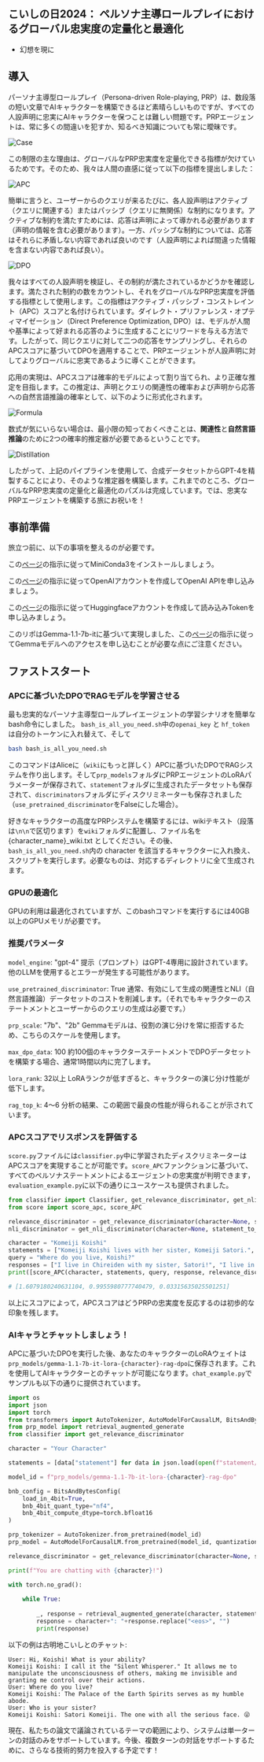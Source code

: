 ## こいしの日2024： ペルソナ主導ロールプレイにおけるグローバル忠実度の定量化と最適化

- 幻想を現に

## 導入

パーソナ主導型ロールプレイ（Persona-driven Role-playing, PRP）は、数段落の短い文章でAIキャラクターを構築できるほど素晴らしいものですが、すべての人設声明に忠実にAIキャラクターを保つことは難しい問題です。PRPエージェントは、常に多くの間違いを犯すか、知るべき知識についても常に曖昧です。

![Case](https://github.com/KomeijiForce/Active_Passive_Constraint_Koishiday_2024/blob/main/images/case_koishi.png)

この制限の主な理由は、グローバルなPRP忠実度を定量化できる指標が欠けているためです。そのため、我々は人間の直感に従って以下の指標を提出しました：

![APC](https://github.com/KomeijiForce/Active_Passive_Constraint_Koishiday_2024/blob/main/images/apc_koishi.png)

簡単に言うと、ユーザーからのクエリが来るたびに、各人設声明はアクティブ（クエリに関連する）またはパッシブ（クエリに無関係）な制約になります。アクティブな制約を満たすためには、応答は声明によって導かれる必要があります（声明の情報を含む必要があります）。一方、パッシブな制約については、応答はそれらに矛盾しない内容であれば良いのです（人設声明によれば間違った情報を含まない内容であれば良い）。

![DPO](https://github.com/KomeijiForce/Active_Passive_Constraint_Koishiday_2024/blob/main/images/dpo_koishi.png)

我々はすべての人設声明を検証し、その制約が満たされているかどうかを確認します。満たされた制約の数をカウントし、それをグローバルなPRP忠実度を評価する指標として使用します。この指標はアクティブ・パッシブ・コンストレイント（APC）スコアと名付けられています。ダイレクト・プリファレンス・オプティマイゼーション（Direct Preference Optimization, DPO）は、モデルが人間や基準によって好まれる応答のように生成することにリワードを与える方法です。したがって、同じクエリに対して二つの応答をサンプリングし、それらのAPCスコアに基づいてDPOを適用することで、PRPエージェントが人設声明に対してよりグローバルに忠実であるように導くことができます。

応用の実現は、APCスコアは確率的モデルによって割り当てられ、より正確な推定を目指します。この推定は、声明とクエリの関連性の確率および声明から応答への自然言語推論の確率として、以下のように形式化されます。

![Formula](https://github.com/KomeijiForce/Active_Passive_Constraint_Koishiday_2024/blob/main/images/apc_formula.png)

数式が気にいらない場合は、最小限の知っておくべきことは、**関連性**と**自然言語推論**のために2つの確率的推定器が必要であるということです。

![Distillation](https://github.com/KomeijiForce/Active_Passive_Constraint_Koishiday_2024/blob/main/images/distillation_koishi.png)


したがって、上記のパイプラインを使用して、合成データセットからGPT-4を精製することにより、そのような推定器を構築します。これまでのところ、グローバルなPRP忠実度の定量化と最適化のパズルは完成しています。では、忠実なPRPエージェントを構築する旅にお祝いを！

## 事前準備

旅立つ前に、以下の事項を整えるのが必要です。

この[ページ](https://docs.anaconda.com/free/miniconda/miniconda-install/)の指示に従ってMiniConda3をインストールしましょう。

この[ページ](https://openai.com/index/openai-api/)の指示に従ってOpenAIアカウントを作成してOpenAI APIを申し込みましょう。

この[ページ](https://huggingface.co/settings/tokens)の指示に従ってHuggingfaceアカウントを作成して読み込みTokenを申し込みましょう。

このリポはGemma-1.1-7b-itに基づいて実現しました、この[ページ](https://huggingface.co/google/gemma-1.1-7b-it)の指示に従ってGemmaモデルへのアクセスを申し込むことが必要な点にご注意ください。

## ファストスタート

### APCに基づいたDPOでRAGモデルを学習させる

最も忠実的なパーソナ主導型ロールプレイエージェントの学習シナリオを簡単なbash命令にしました。 ```bash_is_all_you_need.sh```中の```openai_key``` と ```hf_token```は自分のトーケンに入れ替えて、そして
```bash
bash bash_is_all_you_need.sh
```

このコマンドはAliceに（```wiki```にもっと詳しく）APCに基づいたDPOでRAGシステムを作り出します。そして```prp_models```フォルダにPRPエージェントのLoRAパラメーターが保存されて、```statement```フォルダに生成されたデータセットも保存されて、```discriminators```フォルダにディスクリミネーターも保存されました（```use_pretrained_discriminator```をFalseにした場合）。

好きなキャラクターの高度なPRPシステムを構築するには、wikiテキスト（段落は```\n\n```で区切ります）を```wiki```フォルダに配置し、ファイル名を {character_name}_wiki.txt としてください。その後、```bash_is_all_you_need.sh```内の character を該当するキャラクターに入れ換え、スクリプトを実行します。必要なものは、対応するディレクトリに全て生成されます。

### GPUの最適化
GPUの利用は最適化されていますが、このbashコマンドを実行するには40GB以上のGPUメモリが必要です。

### 推奨パラメータ
```model_engine```: "gpt-4"
提示（プロンプト）はGPT-4専用に設計されています。他のLLMを使用するとエラーが発生する可能性があります。

```use_pretrained_discriminator```: True
通常、有効にして生成の関連性とNLI（自然言語推論）データセットのコストを削減します。（それでもキャラクターのステートメントとユーザーからのクエリの生成は必要です。）

```prp_scale```: "7b"、"2b"
Gemmaモデルは、役割の演じ分けを常に拒否するため、こちらのスケールを使用します。

```max_dpo_data```: 100
約100個のキャラクターステートメントでDPOデータセットを構築する場合、通常1時間以内に完了します。

```lora_rank```: 32以上
LoRAランクが低すぎると、キャラクターの演じ分け性能が低下します。

```rag_top_k```: 4～6
分析の結果、この範囲で最良の性能が得られることが示されています。

### APCスコアでリスポンスを評価する
```score.py```ファイルには```classifier.py```中に学習されたディスクリミネーターはAPCスコアを実現することが可能です。```score_APC```ファンクションに基づいて、すべてのペルソナステートメントによるエージェントの忠実度が判明できます，```evaluation_example.py```に以下の通りにユースケースも提供されました。
```python
from classifier import Classifier, get_relevance_discriminator, get_nli_discriminator
from score import score_apc, score_APC

relevance_discriminator = get_relevance_discriminator(character=None, statement_query_relevance_dataset=None, relevance_finetune_epoch=None, use_pretrained_discriminator=True)
nli_discriminator = get_nli_discriminator(character=None, statement_to_response_nli_v2_dataset=None, nli_finetune_epoch=None, use_pretrained_discriminator=True)

character = "Komeiji Koishi"
statements = ["Komeiji Koishi lives with her sister, Komeiji Satori.", "Komeiji Koishi lives in Chireiden."]
query = "Where do you live, Koishi?"
responses = ["I live in Chireiden with my sister, Satori!", "I live in Chireiden!", "I live in Hakurei Shrine!"]
print([score_APC(character, statements, query, response, relevance_discriminator, nli_discriminator).item() for response in responses])

# [1.6079180240631104, 0.9955980777740479, 0.03315635025501251]
```

以上にスコアによって，APCスコアはどうPRPの忠実度を反応するのは初歩的な印象を残します。

### AIキャラとチャットしましょう！

APCに基づいたDPOを実行した後、あなたのキャラクターのLoRAウェイトは```prp_models/gemma-1.1-7b-it-lora-{character}-rag-dpo```に保存されます。これを使用してAIキャラクターとのチャットが可能になります。```chat_example.py```でサンプルも以下の通りに提供されています。

```python
import os
import json
import torch
from transformers import AutoTokenizer, AutoModelForCausalLM, BitsAndBytesConfig
from prp_model import retrieval_augmented_generate
from classifier import get_relevance_discriminator

character = "Your Character"

statements = [data["statement"] for data in json.load(open(f"statement/{character}.json"))]

model_id = f"prp_models/gemma-1.1-7b-it-lora-{character}-rag-dpo"

bnb_config = BitsAndBytesConfig(
    load_in_4bit=True,
    bnb_4bit_quant_type="nf4",
    bnb_4bit_compute_dtype=torch.bfloat16
)

prp_tokenizer = AutoTokenizer.from_pretrained(model_id)
prp_model = AutoModelForCausalLM.from_pretrained(model_id, quantization_config=bnb_config, device_map={"":0})

relevance_discriminator = get_relevance_discriminator(character=None, statement_query_relevance_dataset=None, relevance_finetune_epoch=None, use_pretrained_discriminator=True)

print(f"You are chatting with {character}!")

with torch.no_grad():
    
    while True:
    
        _, response = retrieval_augmented_generate(character, statements, input('User: '), prp_model, prp_tokenizer, relevance_discriminator, rag_top_k=5)
        response = character+": "+response.replace("<eos>", "")
        print(response)
```

以下の例は古明地こいしとのチャット:

```
User: Hi, Koishi! What is your ability?
Komeiji Koishi: I call it the "Silent Whisperer." It allows me to manipulate the unconsciousness of others, making me invisible and granting me control over their actions.
User: Where do you live?
Komeiji Koishi: The Palace of the Earth Spirits serves as my humble abode.
User: Who is your sister?
Komeiji Koishi: Satori Komeiji. The one with all the serious face. 😜
```

現在、私たちの論文で議論されているテーマの範囲により、システムは単一ターンの対話のみをサポートしています。今後、複数ターンの対話をサポートするために、さらなる技術的努力を投入する予定です！

